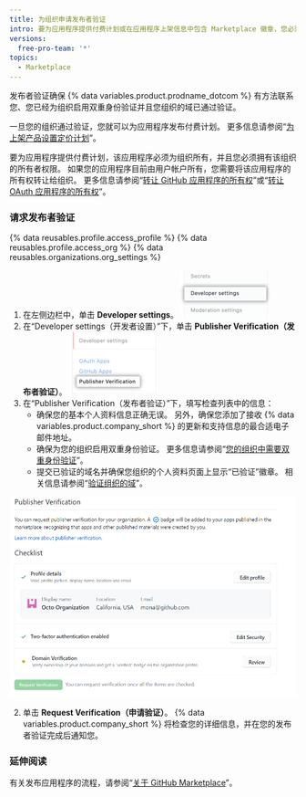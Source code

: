 ```yaml
---
title: 为组织申请发布者验证
intro: 要为应用程序提供付费计划或在应用程序上架信息中包含 Marketplace 徽章，您必须完成组织的发布者验证流程。
versions:
  free-pro-team: '*'
topics:
  - Marketplace
---
```


发布者验证确保 {% data variables.product.prodname_dotcom %} 有方法联系您、您已经为组织启用双重身份验证并且您组织的域已通过验证。

一旦您的组织通过验证，您就可以为应用程序发布付费计划。 更多信息请参阅“[为上架产品设置定价计划](/developers/github-marketplace/setting-pricing-plans-for-your-listing)”。

要为应用程序提供付费计划，该应用程序必须为组织所有，并且您必须拥有该组织的所有者权限。 如果您的应用程序目前由用户帐户所有，您需要将该应用程序的所有权转让给组织。 更多信息请参阅“[转让 GitHub 应用程序的所有权](/developers/apps/transferring-ownership-of-a-github-app)”或“[转让 OAuth 应用程序的所有权](/developers/apps/transferring-ownership-of-an-oauth-app)”。

### 请求发布者验证

{% data reusables.profile.access_profile %}
{% data reusables.profile.access_org %}
{% data reusables.organizations.org_settings %}
1. 在左侧边栏中，单击 **Developer settings**。 ![组织设置侧边栏中的开发者设置选项](/assets/images/marketplace/developer-settings-in-org-settings.png)
1. 在“Developer settings（开发者设置）”下，单击 **Publisher Verification（发布者验证）**。 ![组织设置侧边栏中的发布者验证选项](/assets/images/marketplace/publisher-verification-settings-option.png)
1. 在“Publisher Verification（发布者验证）”下，填写检查列表中的信息：
   - 确保您的基本个人资料信息正确无误。 另外，确保您添加了接收 {% data variables.product.company_short %} 的更新和支持信息的最合适电子邮件地址。
   - 确保为您的组织启用双重身份验证。 更多信息请参阅“[您的组织中需要双重身份验证](/organizations/keeping-your-organization-secure/requiring-two-factor-authentication-in-your-organization)”。
   - 提交已验证的域名并确保您组织的个人资料页面上显示“已验证”徽章。 相关信息请参阅“[验证组织的域](/organizations/managing-organization-settings/verifying-your-organizations-domain)”。

  ![发布者验证检查列表](/assets/images/marketplace/publisher-verification-checklist.png)

2. 单击 **Request Verification（申请验证）**。 {% data variables.product.company_short %} 将检查您的详细信息，并在您的发布者验证完成后通知您。

### 延伸阅读

有关发布应用程序的流程，请参阅“[关于 GitHub Marketplace](/developers/github-marketplace/about-github-marketplace)”。
